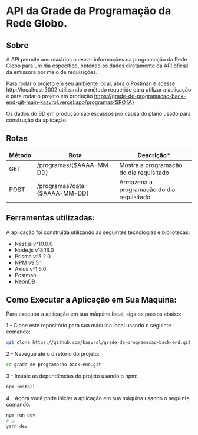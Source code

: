 # API da Grade da Programação da Rede Globo.

## Sobre

A API permite aos usuários acessar informações da programação da Rede Globo para um dia específico, obtendo os dados diretamente da API oficial da emissora por meio de requisições.

Para rodar o projeto em seu ambiente local, abra o Postman e acesse http://localhost:3002 utilizando o método requerido para utilizar a aplicação e para rodar o projeto em produção https://grade-de-programacao-back-end-git-main-kasvrol.vercel.app/programas{$ROTA}

Os dados do BD em produção são escassos por causa do plano usado para construção da aplicação.

## Rotas

| **Método** | **Rota**                      | **Descrição\***                           |
| ---------- | ----------------------------- | ----------------------------------------- |
| GET        | /programas/{$AAAA-MM-DD}      | Mostra a programação do dia requisitado   |
| POST       | /programas?data={$AAAA-MM-DD} | Armazena a programação do dia requisitado |

## Ferramentas utilizadas:

A aplicação foi construída utilizando as seguintes tecnologias e bibliotecas:

- Nest.js v^10.0.0
- Node.js v18.16.0
- Prisma v^5.2.0
- NPM v9.5.1
- Axios v^1.5.0
- Postman
- [NeonDB](https://neon.tech/)

## Como Executar a Aplicação em Sua Máquina:

Para executar a aplicação em sua máquina local, siga os passos abaixo:

1 - Clone este repositório para sua máquina local usando o seguinte comando:

```bash
git clone https://github.com/kasvrol/grade-de-programacao-back-end.git
```

2 - Navegue até o diretório do projeto:

```bash
cd grade-de-programacao-back-end.git
```

3 - Instale as dependências do projeto usando o npm:

```bash
npm install
```

4 - Agora você pode iniciar a aplicação em sua máquina usando o seguinte comando:

```bash
npm run dev
# or
yarn dev
```
